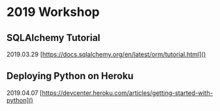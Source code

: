 # 2019 Workshop


## SQLAlchemy Tutorial

2019.03.29
[https://docs.sqlalchemy.org/en/latest/orm/tutorial.html]()


## Deploying Python on Heroku

2019.04.07
[https://devcenter.heroku.com/articles/getting-started-with-python]()

